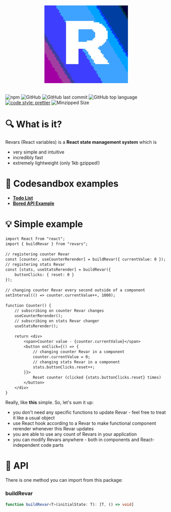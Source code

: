# <p align="center">![Revars logo](/logo.png "Logo")</p>
![npm](https://img.shields.io/npm/v/revars)
![GitHub](https://img.shields.io/github/license/alevnyacow/revars)
![GitHub last commit](https://img.shields.io/github/last-commit/alevnyacow/revars)
![GitHub top language](https://img.shields.io/github/languages/top/alevnyacow/revars)
[![code style: prettier](https://img.shields.io/badge/code_style-prettier-ff69b4.svg?style=flat-square)](https://github.com/prettier/prettier)
![Minzipped Size](https://badgen.net/bundlephobia/minzip/revars)

# 🔍 What is it?

Revars (React variables) is a **React state management system** which is

-  very simple and intuitive
-  incredibly fast
-  extremely lightweight (only 1kb gzipped!)

# 📖 Codesandbox examples

- **[Todo List](https://codesandbox.io/s/revars-complex-todos-demo-77qo3)**
- **[Bored API Example](https://codesandbox.io/s/revars-bored-api-example-d4oiw)**

# 💡 Simple example

```tsx
import React from "react";
import { buildRevar } from "revars";

// registering counter Revar
const [counter, useCounterRerender] = buildRevar({ currentValue: 0 });
// registering stats Revar
const [stats, useStatsRerender] = buildRevar({ 
    buttonClicks: { reset: 0 } 
});

// changing counter Revar every second outside of a component
setInterval(() => counter.currentValue++, 1000);

function Counter() {
    // subscribing on counter Revar changes
    useCounterRerender();
    // subscribing on stats Revar changer
    useStatsRerender();

    return <div>
        <span>Counter value - {counter.currentValue}</span>
        <button onClick={() => {
            // changing counter Revar in a component
            counter.currentValue = 0;
            // changing stats Revar in a component
            stats.buttonClicks.reset++;
        }}>
            Reset counter (clicked {stats.buttonClicks.reset} times)
        </button>
    </div>
}
```

Really, like **this** simple. So, let's sum it up:

- you don't need any specific functions to update Revar - feel free to treat it like a usual object
- use React hook according to a Revar to make functional component rerender whenever this Revar updates 
- you are able to use any count of Revars in your application
- you can modify Revars anywhere - both in components and React-independent code parts

# 📜 API

There is one method you can import from this package:

### <a id='build-revar'></a>**buildRevar**

```ts
function buildRevar<T>(initialState: T): [T, () => void]
```